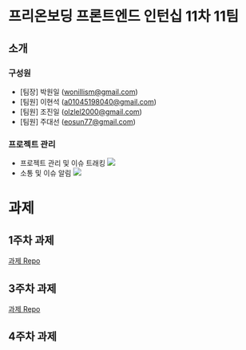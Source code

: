 # 프리온보딩 프론트엔드 인턴십 11차 11팀

## 소개

### 구성원  
- [팀장] 박원일 (wonillism@gmail.com)
- [팀원] 이현석 (a01045198040@gmail.com)
- [팀원] 조진일 (olzlel2000@gmail.com)
- [팀원] 주대선 (eosun77@gmail.com)

### 프로젝트 관리
+ 프로젝트 관리 및 이슈 트래킹
  <img src="https://img.shields.io/badge/GitHub-181717?style=flat&logo=GitHub&logoColor=white"/>  
+ 소통 및 이슈 알림
  <img src="https://img.shields.io/badge/Discord-5865F2?style=flat&logo=Discord&logoColor=white"/>

# 과제  
## 1주차 과제

[과제 Repo](https://github.com/pre-onboarding-11th-11team/pre-onboarding-11th-1-11)  

## 3주차 과제

[과제 Repo](https://github.com/pre-onboarding-11th-11team/pre-onboarding-11th-3-11)

## 4주차 과제

